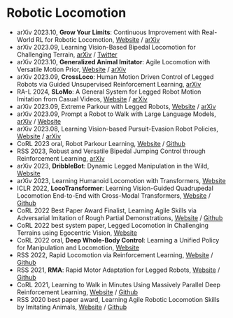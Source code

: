 # Robotic Locomotion
- arXiv 2023.10, **Grow Your Limits**: Continuous Improvement with Real-World RL for Robotic Locomotion, [Website](https://github.com/realquantumcookie/APRL) / [arXiv](https://arxiv.org/abs/2310.17634)
- arXiv 2023.09, Learning Vision-Based Bipedal Locomotion for Challenging Terrain, [arXiv](https://arxiv.org/abs/2309.14594) / [Twitter](https://x.com/AlanPaulFern1/status/1709693615973265733?s=20)
- arXiv 2023.10, **Generalized Animal Imitator**: Agile Locomotion with Versatile Motion Prior, [Website](https://rchalyang.github.io/VIM/) / [arXiv](https://arxiv.org/abs/2310.01408)
- arXiv 2023.09, **CrossLoco**: Human Motion Driven Control of Legged Robots via Guided Unsupervised Reinforcement Learning, [arXiv](https://arxiv.org/abs/2309.17046)
- RA-L 2024, **SLoMo**: A General System for Legged Robot Motion Imitation from Casual Videos, [Website](https://slomo-www.github.io/website/) / [arXiv](https://arxiv.org/abs/2304.14389)
- arXiv 2023.09, Extreme Parkour with Legged Robots, [Website](https://extreme-parkour.github.io/) / [arXiv](https://arxiv.org/abs/2309.14341)
- arXiv 2023.09, Prompt a Robot to Walk with Large Language Models, [arXiv](https://arxiv.org/abs/2309.09969) / [Website](https://prompt2walk.github.io/)
- arXiv 2023.08, Learning Vision-based Pursuit-Evasion Robot Policies, [Website](https://abajcsy.github.io/vision-based-pursuit/) / [arXiv](https://arxiv.org/abs/2308.16185)
- CoRL 2023 oral, Robot Parkour Learning, [Website](https://robot-parkour.github.io/) / [Github](https://github.com/ZiwenZhuang/parkour)
- RSS 2023, Robust and Versatile Bipedal Jumping Control through Reinforcement Learning, [arXiv](https://arxiv.org/abs/2302.09450)
- arXiv 2023, **DribbleBot**: Dynamic Legged Manipulation in the Wild, [Website](https://gmargo11.github.io/dribblebot/)
- arXiv 2023, Learning Humanoid Locomotion with Transformers, [Website](https://humanoid-transformer.github.io/)
- ICLR 2022, **LocoTransformer**: Learning Vision-Guided Quadrupedal Locomotion End-to-End with Cross-Modal Transformers, [Website](https://rchalyang.github.io/LocoTransformer/) / [Github](https://github.com/Mehooz/vision4leg)
- CoRL 2022 Best Paper Award Finalist, Learning Agile Skills via Adversarial Imitation of Rough Partial Demonstrations, [Website](https://sites.google.com/view/corl2022-wasabi/home) / [Github](https://github.com/martius-lab/wasabi)
- CoRL 2022 best system paper, Legged Locomotion in Challenging Terrains using Egocentric Vision, [Website](https://vision-locomotion.github.io/)
- CoRL 2022 oral, **Deep Whole-Body Control**: Learning a Unified Policy for Manipulation and Locomotion, [Website](https://manipulation-locomotion.github.io/)
- RSS 2022, Rapid Locomotion via Reinforcement Learning, [Website](https://agility.csail.mit.edu/) / [Github](https://github.com/Improbable-AI/rapid-locomotion-rl)
- RSS 2021, **RMA**: Rapid Motor Adaptation for Legged Robots, [Website](https://ashish-kmr.github.io/rma-legged-robots/) /  [Github](https://github.com/antonilo/rl_locomotion)
- CoRL 2021, Learning to Walk in Minutes Using Massively Parallel Deep Reinforcement Learning, [Website](https://leggedrobotics.github.io/legged_gym/) / [Github](https://github.com/leggedrobotics/legged_gym)
- RSS 2020 best paper award, Learning Agile Robotic Locomotion Skills by Imitating Animals, [Website](https://xbpeng.github.io/projects/Robotic_Imitation/index.html) / [Github](https://github.com/erwincoumans/motion_imitation)
